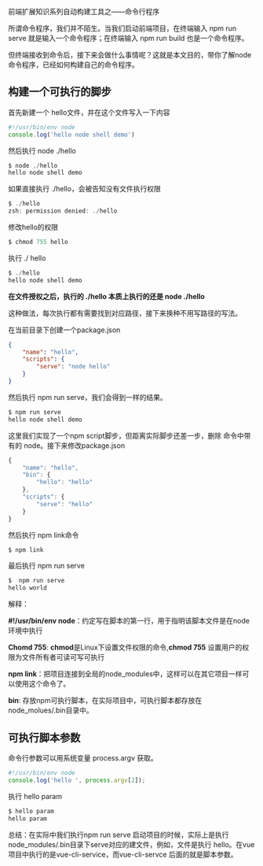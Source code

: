前端扩展知识系列自动构建工具之——命令行程序

所谓命令程序，我们并不陌生。当我们启动前端项目，在终端输入 npm run serve 就是输入一个命令程序；在终端输入 npm run build 也是一个命令程序。

但终端接收到命令后，接下来会做什么事情呢？这就是本文目的，带你了解node命令程序，已经如何构建自己的命令程序。

## 构建一个可执行的脚步

首先新建一个 hello文件，并在这个文件写入一下内容

```js
#!/usr/bin/env node
console.log('hello node shell demo')
```

然后执行 node ./hello

```js
$ node ./hello
hello node shell demo
```

如果直接执行 ./hello，会被告知没有文件执行权限

```js
$ ./hello
zsh: permission denied: ./hello
```

修改hello的权限

```js
$ chmod 755 hello
```

执行 ./ hello

```js
$ ./hello
hello node shell demo
```

**在文件授权之后，执行的 ./hello 本质上执行的还是 node ./hello**

这种做法，每次执行都有需要找到对应路径，接下来换种不用写路径的写法。

在当前目录下创建一个package.json

```json
{
    "name": "hello",
  	"scripts": {
        "serve": "node hello"
    }
}
```

然后执行 npm run serve，我们会得到一样的结果。

```js	
$ npm run serve
hello node shell demo
```

这里我们实现了一个npm script脚步，但距离实际脚步还差一步，删除 命令中带有的 node。接下来修改package.json

```js
{
    "name": "hello",
    "bin": {
        "hello": "hello"
    },
    "scripts": {
        "serve": "hello"
    }
}
```

然后执行 npm link命令

```js
$ npm link
```

最后执行 npm run serve

```js
$  npm run serve
hello world
```

解释：

**#!/usr/bin/env node**：约定写在脚本的第一行，用于指明该脚本文件是在node环境中执行

**Chomd 755**: **chmod**是Linux下设置文件权限的命令,**chmod 755** 设置用户的权限为文件所有者可读可写可执行

**npm link**：把项目连接到全局的node_modules中，这样可以在其它项目一样可以使用这个命令了。

**bin**: 存放npm可执行脚本，在实际项目中，可执行脚本都存放在node_molues/.bin目录中。

## 可执行脚本参数

命令行参数可以用系统变量 process.argv 获取。

```js
#!/usr/bin/env node
console.log('hello ', process.argv[2]);
```

执行 hello param

```js
$ hello param
hello param
```

总结：在实际中我们执行npm run serve 启动项目的时候，实际上是执行 node_modules/.bin目录下serve对应的建文件，例如，文件是执行 hello。在vue项目中执行的是vue-cli-service，而vue-cli-servce 后面的就是脚本参数。

